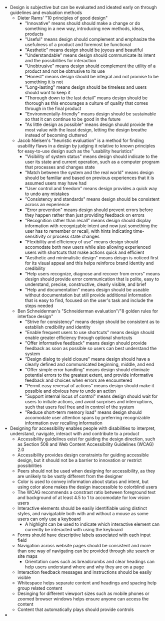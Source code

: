 - Design is subjective but can be evaluated and ideated early on through guidelines and evaluation methods
  - Dieter Rams' "10 principles of good design"
    - "Innovative" means should should make a change or do something in a new way, introducing new methods, ideas, products
    - "Useful" means design should complement and emphasize the usefulness of a product and foremost be functional
    - "Aesthetic" means design should be joyous and beautiful
    - "Understandable" means design should communicate its intent and the possibilities for interaction
    - "Unobtrusive" means design should complement the utility of a product and not be obtrusive to its use
    - "Honest" means design should be integral and not promise to be something it is not
    - "Long-lasting" means design should be timeless and users should want to keep it
    - "Thorough down to the last detail" means design should be thorough as this encourages a culture of quality that comes through in the final product
    - "Environmentally-friendly" means design should be sustainable so that it can continue to be good in the future
    - "As little design as possible" means design should provide the most value with the least design, letting the design breathe instead of becoming cluttered
  - Jacob Nielsen's "heuristic evaluation" is a method for finding usability flaws in a design by judging it relative to known principles for easy-to-use design such as the "usability heuristics"
    - "Visibility of system status" means design should indicate to the user its state and current operation, such as a computer program that processes and changes state
    - "Match between the system and the real world" means design should be familiar and based on previous experiences that it is assumed users may have had
    - "User control and freedom" means design provides a quick way to undo any mistakes
    - "Consistency and standards" means design should be consistent across an experience
    - "Error prevention" means design should prevent errors before they happen rather than just providing feedback on errors
    - "Recognition rather than recall" means design should display information with recognizable intent and now just something the user has to remember or recall, with hints indicating time-sensitivity or process state changes
    - "Flexibility and efficiency of use" means design should accomodate both new users while also allowing experienced users with shortcuts that make actions quick and efficient
    - "Aesthetic and minimalistic design" means deisgn is noticed first for its visual appeal and this helps reinforce brand identity and credibility
    - "Help users recognize, diagnose and recover from errors" means design should provide error communication that is polite, easy to understand, precise, constructive, clearly visible, and brief
    - "Help and documentation" means design should be useable without documentation but still provide additional information that is easy to find, focused on the user's task and include the steps needed
  - Ben Schneiderman's "Schneiderman evaluation"/"8 golden rules for interface design"
    - "Strive for consistency" means design should be consistent as to establish credibility and identity
    - "Enable frequent users to use shortcuts" means design should enable greater efficiency through optional shortcuts
    - "Offer informative feedback" means design should provide feedback as soon as possible so users can best understand the system
    - "Design dialog to yield closure" means design should have a clearly defined and communicated beginning, middle, and end
    - "Offer simple error handling" means design should eliminate potential errors to the greatest extent, and provide informative feedback and choices when errors are encountered
    - "Permit easy reversal of actions" means design should make it possible and obvious how to undo an action
    - "Support internal locus of control" means design should wait for users to initiate actions, and avoid surprises and interruptions, such that users feel free and in control of the system
    - "Reduce short-term memory load" means design should accomodate user attention spans by preferring recognizable information over recalling information
- Designing for accessibility enables people with disabilities to interpret, understand, navigate, interact with and contribute to a product
  - Accessibility guidelines exist for guiding the design direction, such as Section 508 and Web Content Accessibility Guidelines (WCAG) 2.0
  - Accessibility provides design constraints for guiding accessible design, but it should not be a barrier to innovation or restrict possibilities
  - Peers should not be used when designing for accessibility, as they are unlikely to be vastly different from the designer
  - Color is used to convey information about status and intent, but using color alone makes the design inaccessible to colorblind users
  - The WCAG recommends a constrast ratio between foreground text and background of at least 4.5 to 1 to accomodate for low vision users
  - Interactive elements should be easily identifiable using distinct styles, and navigatable both with and without a mouse as some users can only use a keyboard
    - A highlight can be used to indicate which interactive element can currently be interacted with using the keyboard
  - Forms should have descriptive labels associated with each input field
  - Navigation across website pages should be consistent and more than one way of navigating can be provided through site search or site maps
    - Orientation cues such as breadcrumbs and clear headings can help users understand where and why they are on a page
  - Interaction feedback messages and instructions should be easily visible
  - Whitespace helps separate content and headings and spacing help group related content
  - Desinging for different viewport sizes such as mobile phones or zoomed browser windows helps ensure anyone can access the content
  - Content that automatically plays should provide controls
- 
